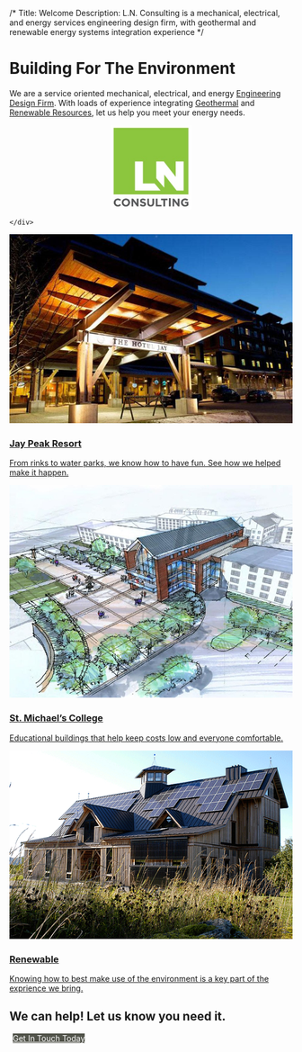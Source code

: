 /*
Title: Welcome
Description: L.N. Consulting is a mechanical, electrical, and energy services engineering design firm, with geothermal and renewable energy systems integration experience
*/


# Building For The Environment

<div>
	<div class="jumbotron">
		<div class="row" >
			<div class="col-md-9" >
				<p>
					We are a service oriented mechanical, electrical, and energy <u>Engineering Design Firm</u>. 
					With loads of experience integrating <u>Geothermal</u> and <u>Renewable Resources</u>, let us help you meet your energy needs.
				</p>
			</div>
			<div class="col-md-3" >
				<img src="/files/LNCLOGO.jpg" style="max-height: 150px; display: block; margin: auto;" class="sm-hide">
			</div>
		</div>
		
	</div>
</div>

<div>
	<div class="row front">
		<div class="col-md-4">
			<a href="/jay-peak" >
				<div class="thumbnail">
					<img src="/files/hoteljay1.jpg" >
					<div class="caption">
						<h3>Jay Peak Resort</h3>
						<p>From rinks to water parks, we know how to have fun. See how we helped make it happen.</p>
					</div>
				</div>
			</a>
		</div>
		<div class="col-md-4">
			<a href="/st-mikes" >
				<div class="thumbnail">
					<img src="/files/st-mikes.jpg" >
					<div class="caption">
						<h3>St. Michael’s College</h3>
						<p>Educational buildings that help keep costs low and everyone comfortable.</p>
					</div>
				</div>
			</a>
		</div>
		<div class="col-md-4">
			<a href="/renewable" >
				<div class="thumbnail">
					<img src="/files/teal-farm.jpg" >
					<div class="caption">
						<h3>Renewable</h3>
						<p>Knowing how to best make use of the environment is a key part of the exprience we bring.</p>
					</div>
				</div>
			</a>
		</div>
	</div>
</div>

<div>
	<div class="jumbotron">
		<div class="row" >
			<div class="col-md-8">
				<h2>We can help! Let us know you need it.</h2>
			</div>
			<div class="col-md-4">
				<a href="/contact" class="btn btn-default btn-lg pull-right" style="margin: 6px; background-color: #51534a; color: white;">Get In Touch Today</a>
			</div>
		</div>
	</div>
	
</div>